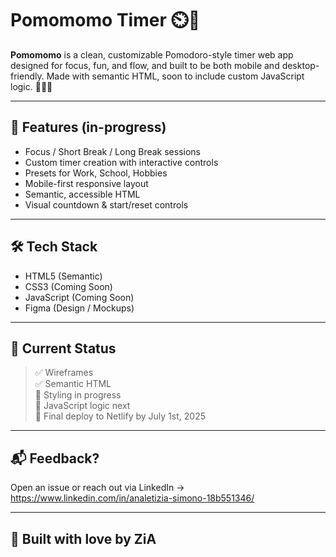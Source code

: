 # Pomomomo Timer ⏲️💫

**Pomomomo** is a clean, customizable Pomodoro-style timer web app designed for focus, fun, and flow, and built to be both mobile and desktop-friendly. Made with semantic HTML, soon to include custom JavaScript logic. 👩‍💻💅

---

## 🚀 Features (in-progress)
- Focus / Short Break / Long Break sessions
- Custom timer creation with interactive controls
- Presets for Work, School, Hobbies
- Mobile-first responsive layout
- Semantic, accessible HTML
- Visual countdown & start/reset controls

---

## 🛠️ Tech Stack
- HTML5 (Semantic)
- CSS3 (Coming Soon)
- JavaScript (Coming Soon)
- Figma (Design / Mockups)

---

## 🧪 Current Status
> ✅ Wireframes  
> ✅ Semantic HTML  
> 🔄 Styling in progress  
> 🧠 JavaScript logic next  
> 🚀 Final deploy to Netlify by July 1st, 2025

---

## 📬 Feedback?
Open an issue or reach out via LinkedIn -> https://www.linkedin.com/in/analetizia-simono-18b551346/

---

## 🖤 Built with love by ZiA

